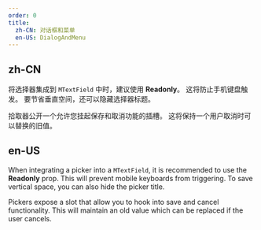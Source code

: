 ```yaml
---
order: 0
title:
  zh-CN: 对话框和菜单
  en-US: DialogAndMenu
---
```


## zh-CN

将选择器集成到 `MTextField` 中时，建议使用 **Readonly**。 这将防止手机键盘触发。 要节省垂直空间，还可以隐藏选择器标题。

拾取器公开一个允许您挂起保存和取消功能的插槽。 这将保持一个用户取消时可以替换的旧值。

## en-US

When integrating a picker into a `MTextField`, it is recommended to use the **Readonly** prop. This will prevent mobile
keyboards from triggering. To save vertical space, you can also hide the picker title.

Pickers expose a slot that allow you to hook into save and cancel functionality. This will maintain an old value which
can be replaced if the user cancels.

